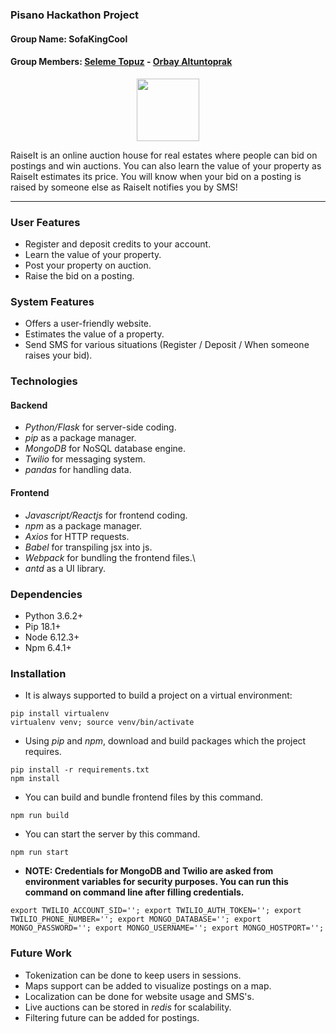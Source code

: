 ### Pisano Hackathon Project
#### Group Name: SofaKingCool
#### Group Members: [Seleme Topuz](https://github.com/slmtpz) - [Orbay Altuntoprak](https://github.com/norubai)

<p align="center">
  <img src="https://github.com/slmtpz/RaiseIt/blob/master/raiseit.jpg?raw=true" height="100">
</p>

RaiseIt is an online auction house for real estates where people can bid on postings and win auctions.
You can also learn the value of your property as RaiseIt estimates its price.
You will know when your bid on a posting is raised by someone else as RaiseIt notifies you by SMS!

---------------

### User Features

  - Register and deposit credits to your account.
  - Learn the value of your property.
  - Post your property on auction.
  - Raise the bid on a posting.
  
### System Features

  - Offers a user-friendly website.
  - Estimates the value of a property.
  - Send SMS for various situations (Register / Deposit / When someone raises your bid).

### Technologies

  #### Backend
  
  - *Python/Flask* for server-side coding.
  - *pip* as a package manager.
  - *MongoDB* for NoSQL database engine.
  - *Twilio* for messaging system.  
  - *pandas* for handling data.
  
  #### Frontend
  
  - *Javascript/Reactjs* for frontend coding.
  - *npm* as a package manager.
  - *Axios* for HTTP requests.
  - *Babel* for transpiling jsx into js.
  - *Webpack* for bundling the frontend files.\
  - *antd* as a UI library.
  
### Dependencies
- Python 3.6.2+
- Pip 18.1+
- Node 6.12.3+
- Npm 6.4.1+

### Installation
- It is always supported to build a project on a virtual environment:
```
pip install virtualenv
virtualenv venv; source venv/bin/activate
```
- Using *pip* and *npm*, download and build packages which the project requires.
```
pip install -r requirements.txt
npm install
```
- You can build and bundle frontend files by this command.
```
npm run build
```
- You can start the server by this command.
```
npm run start
```
- **NOTE: Credentials for MongoDB and Twilio are asked from environment variables for security purposes. You can run this command on command line after filling credentials.**
```
export TWILIO_ACCOUNT_SID=''; export TWILIO_AUTH_TOKEN=''; export TWILIO_PHONE_NUMBER=''; export MONGO_DATABASE=''; export MONGO_PASSWORD=''; export MONGO_USERNAME=''; export MONGO_HOSTPORT='';
```

### Future Work
- Tokenization can be done to keep users in sessions.
- Maps support can be added to visualize postings on a map.
- Localization can be done for website usage and SMS's.
- Live auctions can be stored in *redis* for scalability.
- Filtering future can be added for postings.
